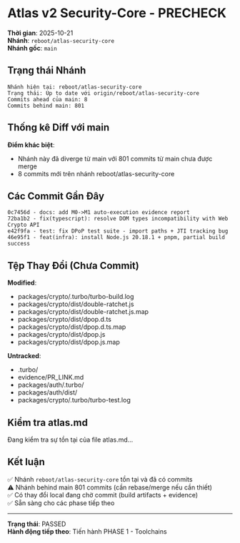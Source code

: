 # Atlas v2 Security-Core - PRECHECK

**Thời gian**: 2025-10-21  
**Nhánh**: `reboot/atlas-security-core`  
**Nhánh gốc**: `main`

## Trạng thái Nhánh

```
Nhánh hiện tại: reboot/atlas-security-core
Trạng thái: Up to date với origin/reboot/atlas-security-core
Commits ahead của main: 8
Commits behind main: 801
```

## Thống kê Diff với main

**Điểm khác biệt**:
- Nhánh này đã diverge từ main với 801 commits từ main chưa được merge
- 8 commits mới trên nhánh reboot/atlas-security-core

## Các Commit Gần Đây

```
0c7456d - docs: add M0->M1 auto-execution evidence report
72ba1b2 - fix(typescript): resolve DOM types incompatibility with Web Crypto API
e42f9fa - test: fix DPoP test suite - import paths + JTI tracking bug
46e95f1 - feat(infra): install Node.js 20.18.1 + pnpm, partial build success
```

## Tệp Thay Đổi (Chưa Commit)

**Modified**:
- packages/crypto/.turbo/turbo-build.log
- packages/crypto/dist/double-ratchet.js
- packages/crypto/dist/double-ratchet.js.map
- packages/crypto/dist/dpop.d.ts
- packages/crypto/dist/dpop.d.ts.map
- packages/crypto/dist/dpop.js
- packages/crypto/dist/dpop.js.map

**Untracked**:
- .turbo/
- evidence/PR_LINK.md
- packages/auth/.turbo/
- packages/auth/dist/
- packages/crypto/.turbo/turbo-test.log

## Kiểm tra atlas.md

Đang kiểm tra sự tồn tại của file atlas.md...

## Kết luận

✅ Nhánh `reboot/atlas-security-core` tồn tại và đã có commits  
⚠️ Nhánh behind main 801 commits (cần rebase/merge nếu cần thiết)  
✅ Có thay đổi local đang chờ commit (build artifacts + evidence)  
✅ Sẵn sàng cho các phase tiếp theo

---
**Trạng thái**: PASSED  
**Hành động tiếp theo**: Tiến hành PHASE 1 - Toolchains
